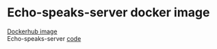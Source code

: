 # Echo-speaks-server docker image

[Dockerhub image](https://hub.docker.com/r/maxtacu/echo-speaks-server)  
Echo-speaks-server [code](https://github.com/tonesto7/echo-speaks-server.git)